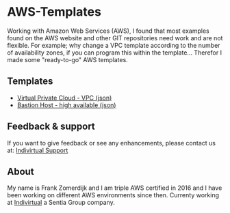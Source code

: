 # AWS-Templates
Working with Amazon Web Services (AWS), I found that most examples found on the AWS website and other GIT repositories need work and are not flexible. For example; why change a VPC template according to the number of availability zones, if you can program this within the template...
Therefor I made some "ready-to-go" AWS templates.

## Templates
* [Virtual Private Cloud - VPC (json)](./vpc/)
* [Bastion Host - high available (json)](./bastion/)

## Feedback & support
If you want to give feedback or see any enhancements, please contact us at: [Indivirtual Support](mailto:support@indivirtual.com)

## About
My name is Frank Zomerdijk and I am triple AWS certified in 2016 and I have been working on different AWS environments since then. Currenty working at <a href="https://www.indivirtual.nl/" target="_blank">Indivirtual</a> a Sentia Group company.  
